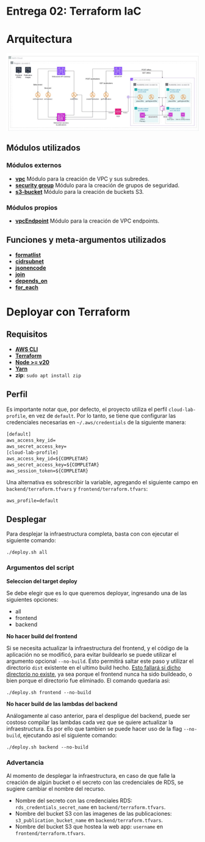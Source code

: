 # Entrega 02: Terraform IaC
# Arquitectura

![image.png](images/Arquitectura.png)

## Módulos utilizados
### Módulos externos
- **[vpc](https://registry.terraform.io/modules/terraform-aws-modules/vpc/aws/latest)**
  Módulo para la creación de VPC y sus subredes.
- **[security group](https://registry.terraform.io/modules/terraform-aws-modules/security-group/aws/latest)**
  Módulo para la creación de grupos de seguridad.
- **[s3-bucket](https://registry.terraform.io/modules/terraform-aws-modules/s3-bucket/aws/latest)**
  Módulo para la creación de buckets S3.

### Módulos propios
- **[vpcEndpoint](backend/iacModules/vpcEndpoint)**
  Módulo para la creación de VPC endpoints.

## Funciones y meta-argumentos utilizados
- **[formatlist](https://developer.hashicorp.com/terraform/language/functions/formatlist)**
- **[cidrsubnet](https://developer.hashicorp.com/terraform/language/functions/cidrsubnet)**
- **[jsonencode](https://developer.hashicorp.com/terraform/language/functions/jsonencode)**
- **[join](https://developer.hashicorp.com/terraform/language/functions/join)**
- **[depends_on](https://developer.hashicorp.com/terraform/language/meta-arguments/depends_on)**
- **[for_each](https://developer.hashicorp.com/terraform/language/meta-arguments/for_each)**

# Deployar con Terraform
## Requisitos
- **[AWS CLI](https://docs.aws.amazon.com/cli/latest/userguide/getting-started-install.html)**
- **[Terraform](https://developer.hashicorp.com/terraform/install)**
- **[Node >= v20](https://nodejs.org/en/download/package-manager)**
- **[Yarn](https://classic.yarnpkg.com/lang/en/docs/install)**
- **zip**: `sudo apt install zip`

## Perfil
Es importante notar que, por defecto, el proyecto  utiliza el perfil `cloud-lab-profile`, en vez de `default`. Por lo tanto, se tiene que configurar las credenciales necesarias en `~/.aws/credentials` de la siguiente manera:
```
[default]
aws_access_key_id=
aws_secret_access_key=
[cloud-lab-profile]
aws_access_key_id=${COMPLETAR}
aws_secret_access_key=${COMPLETAR}
aws_session_token=${COMPLETAR}
```

Una alternativa es sobrescribir la variable, agregando el siguiente campo en `backend/terraform.tfvars` y `frontend/terraform.tfvars`:
```
aws_profile=default
```

## Desplegar
Para desplejar la infraestructura completa, basta con con ejecutar el siguiente comando:
```
./deploy.sh all
```

### Argumentos del script
**Seleccion del target deploy**

Se debe elegir que es lo que queremos deployar, ingresando una de las siguientes opciones:
- all
- frontend
- backend

**No hacer build del frontend**

Si se necesita actualizar la infraestructura del frontend, y el código de la aplicación no se modificó, para evitar buildearlo se puede utilizar el argumento opcional `--no-build`. Esto permitirá saltar este paso y utilizar el directorio `dist` existente en el ultimo build hecho. <u>Esto fallará si dicho directorio no existe</u>, ya sea porque el frontend nunca ha sido buildeado, o bien porque el directorio fue eliminado.
El comando quedaria asi:
```
./deploy.sh frontend --no-build
```

**No hacer build de las lambdas del backend**

Análogamente al caso anterior, para el despligue del backend, puede ser costoso compilar las lambdas cada vez que se quiere actualizar la infraestructura. Es por ello que tambien se puede hacer uso de la flag `--no-build`, ejecutando asi el siguiente comando:
```
./deploy.sh backend --no-build
```

### Advertancia
Al momento de desplegar la infraestructura, en caso de que falle la creación de algún bucket o el secreto con las credenciales de RDS, se sugiere cambiar el nombre del recurso. 
- Nombre del secreto con las credenciales RDS: `rds_credentials_secret_name` en `backend/terraform.tfvars`.
- Nombre del bucket S3 con las imagenes de las publicaciones: `s3_publication_bucket_name` en `backend/terraform.tfvars`.
- Nombre del bucket S3 que hostea la web app: `username` en `frontend/terraform.tfvars`.
